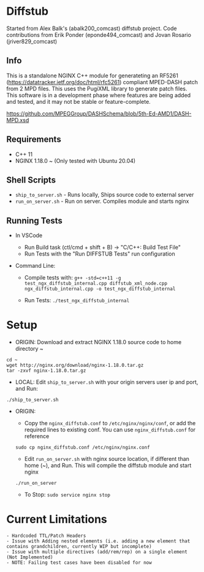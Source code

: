 # Diffstub
Started from Alex Balk's (abalk200_comcast) diffstub project.  Code contributions from Erik Ponder (eponde494_comcast) and Jovan Rosario (jriver829_comcast)

## Info
This is a standalone NGINX C++ module for generateting an RF5261 (https://datatracker.ietf.org/doc/html/rfc5261) compliant MPED-DASH patch from 2 MPD files.  This uses the PugiXML library to generate patch files. This software is in a development phase where features are being added and tested, and it may not be stable or feature-complete.

https://github.com/MPEGGroup/DASHSchema/blob/5th-Ed-AMD1/DASH-MPD.xsd

## Requirements
- C++ 11
- NGINX 1.18.0 ~ (Only tested with Ubuntu 20.04)

## Shell Scripts
- ```ship_to_server.sh``` - Runs locally, Ships source code to external server
- ```run_on_server.sh``` - Run on server. Compiles module and starts nginx

## Running Tests
- In VSCode
    - Run Build task (ctl/cmd + shift + B) -> "C/C++: Build Test File"
    - Run Tests with the "Run DIFFSTUB Tests" run configuration

- Command Line:
    - Compile tests with:
    ```g++ -std=c++11 -g test_ngx_diffstub_internal.cpp diffstub_xml_node.cpp ngx_diffstub_internal.cpp -o test_ngx_diffstub_internal```

    - Run Tests:
    ```./test_ngx_diffstub_internal```

# Setup

 - ORIGIN: Download and extract NGINX 1.18.0 source code to home directory ~
 ```
 cd ~
 wget http://nginx.org/download/nginx-1.18.0.tar.gz
 tar -zxvf nginx-1.18.0.tar.gz
```
- LOCAL: Edit `ship_to_server.sh` with your origin servers user ip and port, and Run:
```
./ship_to_server.sh
```
- ORIGIN: 
    - Copy the `nginx_diffstub.conf` to `/etc/nginx/nginx/conf`, or add the required lines to existing conf.  You can use `nginx_diffstub.conf` for reference
    ```
    sudo cp nginx_diffstub.conf /etc/nginx/nginx.conf
    ```
    -  Edit `run_on_server.sh` with nginx source location, if different than home (~), and Run.  This will compile the diffstub module and start nginx
    ```
    ./run_on_server
    ```
    
    - To Stop: `sudo service nginx stop`
    


# Current Limitations
    - Hardcoded TTL/Patch Headers
    - Issue with Adding nested elements (i.e. adding a new element that contains grandchildren, currently WIP but incomplete)
    - Issue with multiple directives (add/rem/rep) on a single element (Not Implemented)
    - NOTE: Failing test cases have been disabled for now